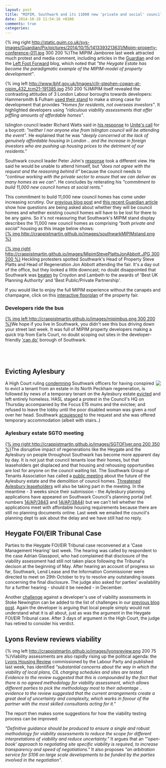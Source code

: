 ```yaml
---
layout: post
title: "MIPIM, Southwark and its 11000 new 'private and social' council homes"
date: 2014-10-18 11:54:16 +0100
comments: true
categories: 
---
```

{% img right http://static.guim.co.uk/sys-images/Guardian/Pix/pictures/2014/10/15/1413393213631/Mipim-property-conference-011.jpg 300 200 %}The MIPIM Jamboree last week attracted much protest and media comment, including articles in the [Guardian](http://www.theguardian.com/commentisfree/2014/oct/14/yacht-cannes-selling-homes-local-government-officials-mipim) and on the [Left Foot Forward](http://leftfootforward.org/2014/10/the-mipim-property-fair-everything-wrong-with-regeneration/) blog, which noted that _"the Heygate Estate has become the paradigmatic example of the MIPIM-model of property development"_.
</br>

{% img left http://www.lbhf.gov.uk/Images/cllr-stephen-cowan-at-nipim_432_tcm21-191385.jpg 250 200 %}MIPIM itself revealed the contrasting attitudes of 3 London Labour boroughs towards developers:
Hammersmith & Fulham [used their stand](http://www.lbhf.gov.uk/Directory/News/Homes_for_residents_not_overseas_investors.asp) to make a strong case for development that provides _"Homes for residents, not overseas investors"_. It highlighted developers using _"ridiculous viability assessments that offer piffling amounts of affordable homes"_.


Islington council leader Richard Watts said in [his response](http://crappistmartin.github.io/images/islington.pdf) to [Unite's call](http://www.unitetheunion.org/news/labour-councillors-urged-to-boycott-property-developers-fair-as-londons-housing-crisis-mounts/) for a boycott: _"neither I nor anyone else from Islington council will be attending the event"_. He explained that he was _"deeply concerned at the lack of genuinely affordable housing in London .. and the increase in foreign investors who are pushing up housing prices to the detriment of our residents."_

Southwark council leader Peter John's [response](http://crappistmartin.github.io/images/SouthwarkUniteResponse.pdf) took a different view. He said he would be unable to attend himself, but _"does not agree with the request and the reasoning behind it"_ because the council needs to _"continue working with the private sector to ensure that we can deliver as many homes as we can"_. He concludes by reiterating his _"commitment to build 11,000 new council homes at social rents."_


This commitment to build 11,000 new council homes has come under increasing scrutiny. Our [previous blog post](http://35percent.org/blog/2014/10/04/lets-talk-about-peters-promises/) and [this recent Guardian article](http://www.theguardian.com/society/2014/oct/07/southwark-london-regeneration-urban-renewal-social-cleansing-fears) show how questions are being asked about whether they will be council homes and whether existing council homes will have to be lost for there to be any gains. So it's not reassuring that Southwark's MIPIM stand display describes the 11,000 new council homes as comprising _"both private and social"_ housing as this image below shows:  
[{% img http://crappistmartin.github.io/images/southwarkMIPIMstand.png %}](http://crappistmartin.github.io/images/southwarkMIPIMstand.png) 


[{% img right http://crappistmartin.github.io/images/MipimStevePlattsJonAbbott.JPG 300 200 %}](http://crappistmartin.github.io/images/MipimStevePlattsJonAbbott.JPG) Heckling protesters spotted Southwark's Head of Property Steve Platts and Head of Regeneration Jon Abbott attending the fair. It's a day out of the office, but they looked a little downcast; no doubt disappointed that Southwark was [beaten](http://blog.mipimworld.com/2014/10/announcing-winners-mipim-uk-estates-gazette-awards/) by Croydon and Lambeth to the awards of 'Best UK Planning Authority' and 'Best Public/Private Partnership'.

If you would like to enjoy the full MIPIM experience without the canapés and champagne, click on this [interactive floorplan](http://www.inspiredlabs.com/mipimuk/?project=MIPIM/Mipim-Uk-2014/GroundR/main&bubble=day&yaw=0.09&fov=65&location=loc000&pitch=0) of the property fair. 

### Developers ride the bus
[{% img left http://crappistmartin.github.io/images/mipimbus.png 300 200 %}](http://t.co/LZwNl9yC2T)We hope if you live in Southwark, you didn't see this bus driving down your street last week. It was full of MIPIM property developers making a quick trip from Earls Court, no doubt scoping out sites in the developer-friendly ['can do'](http://35percent.org/blog/2014/10/11/southwark-gets-its-reward/) borough of Southwark.
</br>
</br>
</br>
</br>


## Evicting Aylesbury 
<img src="https://c4.staticflickr.com/4/3941/14931046894_7eca1011dd_n.jpg" align="right">A High Court ruling [condemning](http://www.independent.co.uk/news/uk/crime/judge-blasts-southwark-council-for-evicting-sudanese-tenant-and-destroying-his-possessions-9796994.html) Southwark officers for having conspired to evict a tenant from an estate in its North Peckham regeneration, is followed by news of a temporary tenant on the Aylesbury estate [evicted](http://housingactionsouthwarkandlambeth.wordpress.com/2014/09/27/keeping-people-in-their-homes-a-southwark-council-guide-to-homelessness/) and left entirely homeless. HASL staged a protest in the Council's HQ on Thursday accompanied by the Focus E15 mums and the evictee; and refused to leave the lobby until the poor disabled woman was given a roof over her head. Southwark [acquiesced](http://housingactionsouthwarkandlambeth.wordpress.com/2014/10/16/massive-housing-solidarity-southwark-council-ineptitude/) to the request and she was offered temporary accommodation (albeit with stairs..) 


### Aylesbury estate SGTO meeting
[{% img right http://crappistmartin.github.io/images/SGTOFlyer.png 200 350 %}](http://crappistmartin.github.io/images/SGTO25OctLeaflet4.pdf)The disruptive impact of regenerations like the Heygate and the Aylesbury on people throughout Southwark has become more apparent day by day. It is not just that council tenants lose their homes, but that leaseholders get displaced and that housing and rehousing opportunities are lost for anyone on the council waiting list. The Southwark Group of Tenants Association has called a [public meeting](http://crappistmartin.github.io/images/SGTO25OctLeaflet4.pdf) about the future of the Aylesbury estate and the demolition of council homes. [Threatened Aylesbury leaseholders](http://halag.wordpress.com/) will also be taking part in the meeting. In the meantime - 3 weeks since their submission - the Aylesbury planning applications have appeared on Southwark Council's planning portal (ref. numbers [14/AP/3843](http://planningonline.southwark.gov.uk/AcolNetCGI.exe?ACTION=UNWRAP&RIPNAME=Root.PgeDocs&TheSystemkey=9557152) and [14/AP/3844](http://planningonline.southwark.gov.uk/AcolNetCGI.exe?ACTION=UNWRAP&RIPNAME=Root.PgeDocs&TheSystemkey=9557153)) but we can't tell whether the applications meet with affordable housing requirements because there are still no planning documents online. Last week we emailed the council's planning dept to ask about the delay and we have still had no reply.  

## Heygate FOI/EIR Tribunal Case
Parties to the Heygate FOI/EIR Tribunal case reconvened at a 'Case Management Hearing' last week. The hearing was called by respondent to the case Adrian Glasspool, who had complained that disclosure of the viability assessment had still not taken place following the Tribunal's decison at the beginning of May. After hearing an account of progress so far, Southwark, Lend Lease and the Information Commissioner were directed to meet on 29th October to try to resolve any outstanding issues concerning the final disclosure. The judge also asked for parties' availability for a further hearing - should it be needed - in December.

Another [challenge](http://discussion.theguardian.com/comment-permalink/42351530) against a developer's use of viability assessments in Stoke Newington can be added to the list of challenges in our [previous blog post](http://35percent.org/blog/2014/10/11/southwark-gets-its-reward/). Again the developer is arguing that local people simply would not understand what it is all about, just as was the argument in the Heygate FOI/EIR Tribunal case. After 3 days of argument in the High Court, the judge has retired to consider his verdict. 

## Lyons Review reviews viability
{% img left http://crappistmartin.github.io/images/lyonsreview.png 200 75 %}Viability assessments are also rapidly rising up the political agenda: the [Lyons Housing Review](http://www.yourbritain.org.uk/uploads/editor/files/The_Lyons_Housing_Review_2.pdf) commissioned by the Labour Party and published last week, has identified _"substantial concerns about the way in which the viability of local plans, CIL charging schedules and sites are tested. Evidence to the review suggested that this is compounded by the fact that there is no agreed methodology for viability assessment, which allows different parties to pick the methodology most to their advantage .. evidence to the review suggested that the current arrangements create a great deal of uncertainty and complexity, which works in favour of the partner with the most skilled consultants acting for it."_  

The report then makes some suggestions for how the viability testing process can be improved:   

_"Definitive guidance should be produced to ensure a single and robust methodology for viability assessments to reduce the scope for different interpretations of viability and reduce uncertainty."_ It argues that an _"'open-book' approach to negotiating site specific viability is required, to increase transparency and speed of negotiations."_ It also proposes _"an arbitration service for S106 on large scale developments to be funded by the parties involved in the negotiation"_.

   




